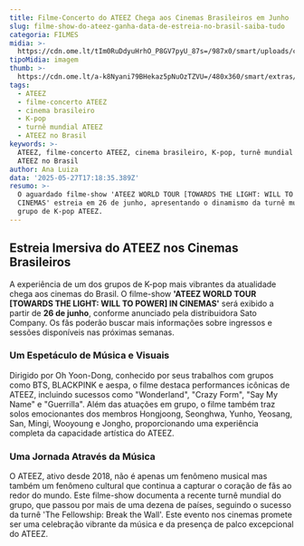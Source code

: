 ```yaml
---
title: Filme-Concerto do ATEEZ Chega aos Cinemas Brasileiros em Junho
slug: filme-show-do-ateez-ganha-data-de-estreia-no-brasil-saiba-tudo
categoria: FILMES
midia: >-
  https://cdn.ome.lt/tIm0RuDdyuHrhO_P8GV7pyU_87s=/987x0/smart/uploads/conteudo/fotos/ATEEZ_2025_Still_Cut_02.jpg
tipoMidia: imagem
thumb: >-
  https://cdn.ome.lt/a-k8Nyani79BHekaz5pNuOzTZVU=/480x360/smart/extras/conteudos/ATEEZ_2025_Still_Cut_02.jpg
tags:
  - ATEEZ
  - filme-concerto ATEEZ
  - cinema brasileiro
  - K-pop
  - turnê mundial ATEEZ
  - ATEEZ no Brasil
keywords: >-
  ATEEZ, filme-concerto ATEEZ, cinema brasileiro, K-pop, turnê mundial ATEEZ,
  ATEEZ no Brasil
author: Ana Luiza
data: '2025-05-27T17:18:35.389Z'
resumo: >-
  O aguardado filme-show 'ATEEZ WORLD TOUR [TOWARDS THE LIGHT: WILL TO POWER] IN
  CINEMAS' estreia em 26 de junho, apresentando o dinamismo da turnê mundial do
  grupo de K-pop ATEEZ.
---
```




## Estreia Imersiva do ATEEZ nos Cinemas Brasileiros

A experiência de um dos grupos de K-pop mais vibrantes da atualidade chega aos cinemas do Brasil. O filme-show **'ATEEZ WORLD TOUR [TOWARDS THE LIGHT: WILL TO POWER] IN CINEMAS'** será exibido a partir de **26 de junho**, conforme anunciado pela distribuidora Sato Company. Os fãs poderão buscar mais informações sobre ingressos e sessões disponíveis nas próximas semanas.

### Um Espetáculo de Música e Visuais

Dirigido por Oh Yoon-Dong, conhecido por seus trabalhos com grupos como BTS, BLACKPINK e aespa, o filme destaca performances icônicas de ATEEZ, incluindo sucessos como "Wonderland", "Crazy Form", "Say My Name" e "Guerrilla". Além das atuações em grupo, o filme também traz solos emocionantes dos membros Hongjoong, Seonghwa, Yunho, Yeosang, San, Mingi, Wooyoung e Jongho, proporcionando uma experiência completa da capacidade artística do ATEEZ.

### Uma Jornada Através da Música

O ATEEZ, ativo desde 2018, não é apenas um fenômeno musical mas também um fenômeno cultural que continua a capturar o coração de fãs ao redor do mundo. Este filme-show documenta a recente turnê mundial do grupo, que passou por mais de uma dezena de países, seguindo o sucesso da turnê 'The Fellowship: Break the Wall'. Este evento nos cinemas promete ser uma celebração vibrante da música e da presença de palco excepcional do ATEEZ.
